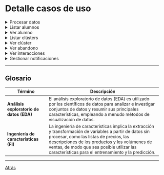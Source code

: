# Detalle casos de uso


<details>

  <summary>Procesar datos</summary>

|Procesar datos
|:-:
|![](images/ProcesarDatos.png)

</details>
<details>
  <summary>Listar alumnos</summary>
  
|Listar alumnos
|:-:
|![](images/ListarAlumnos.png)


</details>

<details>
  <summary>Ver alumno</summary>
  
|Ver alumno
|:-:
|![](images/VerAlumno.png)


</details>

<details>
  <summary>Listar clústers</summary>
  
|Listar clústers
|:-:
|![](images/ListarClusters.png)


</details>

<details>
  <summary>Ver clúster</summary>
  
|Ver clúster
|:-:
|![](images/VerCluster.png)


</details>

<details>
  <summary>Ver abandono</summary>
  
|Ver abandono
|:-:
|![](images/VerAbandono.png)


</details>


<details>
  <summary>Ver interacciones</summary>
  
|Ver interacciones
|:-:
|![](images/VerInteracciones.png)


</details>
<details>
  <summary>Gestionar notificaciones</summary>

|Gestionar notificaciones
|:-:
|![](images/GestionarNotificaciones.png)

</details>


<hr>


## Glosario

| Término                           | Descripción                                                                                             |
| ------------------------------- | ------------------------------------------------------------------------------------------------------- |
| **Análisis exploratorio de datos (EDA)**                      | El análisis exploratorio de datos (EDA) es utilizado por los científicos de datos para analizar e investigar conjuntos de datos y resumir sus principales características, empleando a menudo métodos de visualización de datos.                                                             |
| **Ingeniería de características (FI)**                      | La ingeniería de características implica la extracción y transformación de variables a partir de datos sin procesar, como las listas de precios, las descripciones de los productos y los volúmenes de ventas, de modo que sea posible utilizar las características para el entrenamiento y la predicción.                                                                      |

<hr>


[Atrás](../readme.md)